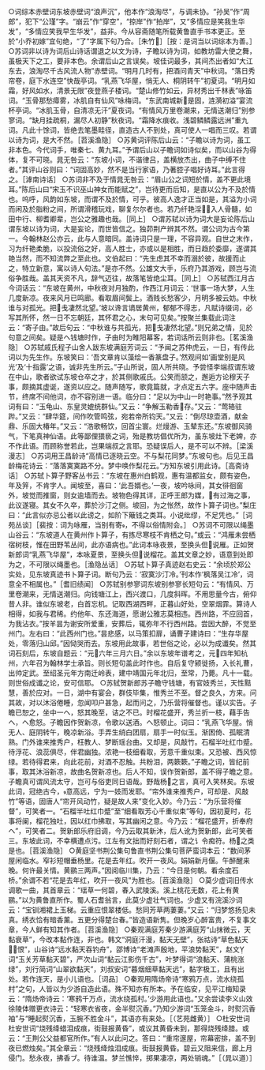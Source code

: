 <!-- { "loadSidebar": true } -->
○词综本赤壁词东坡赤壁词“浪声沉”，他本作“浪淘尽”，与调未协。“孙吴”作“周郎”，犯下“公瑾”字。“崩云”作“穿空”，“掠岸”作“拍岸”，又“多情应是笑我生华发”，“多情应笑我早生华发”，益非。今从容斋随笔所载黄鲁直手书本更正。至於“小乔初嫁”宜句绝，“了”字属下句乃合。［朱竹］［按：是词当以词综本为善。］
○苏词非以诗为词后山诗话谓退之以文为诗，子瞻以诗为词，如教坊雷大使之舞，虽极天下之工，要非本色。余谓后山之言误矣。坡佳词最多，其间杰出者如“大江东去，浪淘尽千古风流人物”赤壁词。“明月几时有，把酒问青天”中秋词。“落日秀帘卷，庭下水连空”快哉亭词。“乳燕飞华屋，悄无人、桐阴转午”初夏词。“明月如霜，好风如水，清景无限”夜登燕子楼词。“楚山修竹如云，异材秀出千林表”咏笛词。“玉骨那愁瘴雾，冰肌自有仙风”咏梅词。“东武南城新是固，涟漪初溢”宴流杯亭词。“冰肌玉骨，自清凉无汗”夏夜词。“有情风万里卷潮来，无情送潮归”别参寥词。“缺月挂疏桐，漏尽人初静”秋夜词。“霜降水痕收。浅碧鳞鳞露远洲”重九词。凡此十馀词，皆绝去笔墨畦径，直造古人不到处，真可使人一唱而三叹。若谓以诗为词，是大不然。［苕溪渔隐］
○苏黄词评陈后山云：“子瞻以诗为词，虽工非本色。今代词手，唯秦七、黄九耳。”予谓后山以子瞻词如诗似矣，而以山谷为得体，复不可晓。晁无咎云：“东坡小词，不谐律吕，盖横放杰出，曲子中缚不住者。”其评山谷则曰：“词固高妙，然不是当行家语，乃著腔子唱好诗耳。”此言得之。［滹南诗话］
○苏词非不及于情晁无咎云：“眉山公之词短於情，盖不更此境耳。”陈后山曰“宋玉不识巫山神女而能赋之”，岂待更而后知，是直以公为不及於情也。呜呼，风韵如东坡，而谓不及於情，可乎。彼高人逸才正当如是，其溢为小词而闲及於脂粉之间，所谓滑稽玩戏，聊复尔尔者也。若乃纤艳淫，入人骨髓，如田中行、柳耆卿辈，岂公之雅趣也哉。［同上］
○谓苏轼以诗为词大是妄论陈后山谓东坡以诗为词，大是妄论，而世皆信之。独茆荆产辨其不然。谓公词为古今第一。今翰林赵公亦云，此与人意暗同。盖诗词只是一理，不容异观。自世之末作，习为纤艳柔脆，以投流俗之好，高人胜士，亦或以是相胜，而日趋於委靡，遂谓其艳当然，而不知流弊之至此也。文伯起曰：“先生虑其不幸而溺於彼，故援而止之，特立新意，寓以诗人句法。”是亦不然。公雄文大手，乐府乃其游戏，顾岂与流俗争胜哉。盖其天资不凡，辞气迈往，故落笔皆绝尘耳。［同上］
○苏轼西江月古今词话云：“东坡在黄州，中秋夜对月独酌，作西江月词云：‘世事一场大梦，人生几度新凉。夜来风月已鸣廊。看取眉间鬓上。酒贱长愁客少，月明多被云妨。中秋谁与对孤光。把戋凄然北望。’坡以谗言谪居黄州，郁郁不得志，凡赋诗缀词，必写其所怀，然一日不忘朝廷，其怀君之心，末句可见矣。”按聚兰集载此词注云：“寄子由。”故后句云：“中秋谁与共孤光，把戋凄然北望。”则兄弟之情，见於句意之间矣。疑是ヘ钱塘时作，子由时为睢阳幕客，若词话所云则非也。［茗溪渔隐］
○苏轼戚氏程子山舍人跋东坡满庭芳词云：“予闻之苏仲虎云，一日，有传此词以为先生作。东坡笑曰：‘吾文章肯以藻绘一香篆盘子。’然观间如‘画堂别是风光’及‘十指露’之语，诚非先生所云。”子山所说，固人所共晓。予尝怪李端叔谓东坡在中山，歌者欲试东坡仓卒之才，於其侧歌戚氏。公笑而颔之，邂逅方论穆天子事，颇摘其虚诞，遂资以应之。随声随写，歌竟篇就，才点定五六字。座中随声击节，终席不间他词，亦不容别进一语。临分曰：“足以为中山一时艳事。”然予观其词有曰：“玉龟山、东皇灵媲统群仙。”又云：“争解玉勒香存。”又云：“莺辂驻跸。”又云：“肆华筵，间作吹管鸣弦，宛若帝所钧天。”又云：“倒尽琼壶酒，献金鼎、乐固大椿年。”又云：“浩歌畅饮，回首尘寰。烂熳游、玉辇东还。”东坡御风骑气，下笔真神仙语。此等鄙俚猥亵之词，殆是教坊倡优所为，虽东坡灶下老婢，亦不作此语。而顾称誉若此，岂果端叔之言耶。恐疑误后人，是不可以不辨。［梁溪漫志］
○苏词用王昌龄诗“高情已逐晓云空。不与梨花同梦。”东坡句也。后见王昌龄梅花诗云：“落落寞寞路不分。梦中唤作梨花云。”方知东坡引用此诗。［高斋诗话］
○苏轼卜算子野客丛书云：“东坡在惠州白鹤观，惠有温都监女，颇有姿色，年及笄，不肯字人。闻坡至，喜曰：‘此吾婿也。’一夜，坡吟咏间，其女徘徊窗外，坡觉而推窗，则女逾墙而去。坡物色得其详，正呼王郎为媒，有过海之事，此议遂寝。其女不久卒，葬於沙汀之侧。坡回，为之怅然，故作卜算子词也。”梨庄曰：“此言似亦忌公者以此谤之，如阶下簸钱之类耳。小说纰缪，不足凭也。”［词苑丛谈］［裴按：词为咏雁，当别有寄，不得以俗情附会。］
○苏词不可限以绳墨山谷云：“东坡道人在黄州作卜算子，有拣尽寒枝不肯栖之句。”或云：“鸿雁未尝栖宿树枝，惟在田野苇丛间，此亦语病也。”此词本咏夜景，至换头但说雁。正如贺新郎词“乳燕飞华屋”，本咏夏景，至换头但说榴花。盖其文章之妙，语意到处即为之，不可限以绳墨也。［渔隐丛话］
○苏轼卜算子真迹赵右史云：“余顷於郑公实处，见东坡真迹书卜算子词。断句乃云：‘寂寞沙汀冷。’刊本作‘枫落吴江冷’，词意全不相属也。”［耆旧绩闻］
○苏轼别参寥词东坡别参寥长短句云：“有情风、万里卷潮来，无情送潮归。向钱塘江上，西兴渡口，几度斜晖。不用思量今古，俯仰昔人非。谁似东坡老，白首忘机。记取西湖西畔，正暮山好处，空翠烟霏。算诗人相得，如我与君稀。约他年、东还海道，愿谢公雅志莫相违。西州路，不应回首，为我沾衣。”按羊昙为谢安所爱重，安葬后，辄弥年不行西州路。尝因大醉，不觉至州门。左右曰：“此西州门也。”昙悲感，以马策扣扉，诵曹子建诗曰：“生存华屋处，零落归山邱。”因恸哭而去。东坡用此故事，若世俗之论，必以为成谶矣。然其词石刻后，东坡自题云：“元六年三月六日。”余以东坡年谱考之，元四年知杭州，六年召为翰林学士承旨。则长短句盖此时作也。自后复守颍徙扬，入长礼曹，出帅定武。至绍圣元年方南迁岭表，建中靖国元年北归，至常，乃薨。凡十一载。则世俗成谶之论，安可信耶。
○苏轼贺新郎苏子瞻守钱塘，有官妓秀兰，天性黠慧，善於应对。一日，湖中有宴会，群伎毕集，惟秀兰不至。督之良久，方来。问其故，对以沐浴倦睡，忽闻叩户甚急，起而问之，乃乐营将催督也。谨以实告。子瞻已恕之，坐中一ヘ，怒其晚至，诘之不已。时榴花盛开，秀兰折一枝，藉手告ヘ，ヘ愈怒。子瞻因作贺新凉，令歌以送酒。ヘ怒顿止。词曰：“乳燕飞华屋。悄无人、庭阴转午，晚凉新浴。手弄生绡白团扇，扇手一时似玉。渐困倚、孤眠清熟。门外谁来推秀户，枉教人、梦断瑶台曲。又却是，风敲竹。石榴半吐红巾蹙。待浮花、浪蕊俱尽，伴君幽独。浓艳一枝细看取，芳意千重似束。又恐被、西风惊绿。若待得君来，向此花前，对酒不忍触。共粉泪，两簌簌。”子瞻之词，皆纪前事，取其沐浴新凉，故曲名贺新凉也。后人不知，误作贺新郎，盖不得子瞻之意。子瞻真可谓风流太守，岂可与俗吏同日语哉。野哉杨之言，真可入笑林矣。东坡此词，冠绝古今，意高远，宁为一妓而发耶。“帘外谁来推秀户，可却是、风敲竹”等语，固唐人“帘开风动竹，疑是故人来”变化入妙。今乃云：“为乐营将催督”，可笑者一。“石榴半吐红巾蹙”至“细看取芳心千重似束”等句，因初夏时，花事将阑，榴花独吐，因以红巾拂取，写其幽闲之意。今乃云：“榴花盛开，折奉府ヘ”，可笑者二。贺新郎乐府旧调，今乃云取其新沐，后人讹为贺新郎，此可笑者三。东坡此词，不幸横遭点污。江左有文拙而好刻石者，谓之讠令痴符。杨之类是也。［苕溪渔隐］
○黄庭坚书荆公集句鲁直书荆公集句菩萨蛮词本云：“数间茅屋闲临水。窄衫短帽垂杨里。花是去年红。吹开一夜风。娟娟新月偃。午醉醒来晚。何许最关情。黄鹂三两声。”因阅临川集，乃云：“今日是何朝。看余度石桥。”余谓不若“花是去年红，吹开一夜风”为胜也。［苕溪渔隐］
○莫少虚词旧传水调歌一曲，其首章云：“瑶草一何碧，春入武陵溪。溪上桃花无数，花上有黄鹂。”以为黄鲁直所作。蜀人石耆翁言，此莫少虚壮气词也。少虚又有浣溪沙词云：“宝钏湘裙上玉梯。云重应恨翠楼低。愁同芳草两萋萋。”又云：“归梦悠扬见未真。绣衣恰有暗香薰。五更分得楚台春。”皆造语新隽。但晚岁心醉富贵，不复事文章，今人鲜有知其作者。［苕溪渔隐］
○秦观满庭芳秦少游满庭芳“山抹微云，天黏衰草”，今改本黏作连，非也。韩文“洞庭汗漫，黏天无壁”，张祜诗“草色黏天恨”，山谷诗“远水黏天吞钓舟”，邵博诗“老滩声殷地，平浪势黏天”，赵文词“玉关芳草黏天碧”，严次山词“黏云江影伤千古”，叶梦得词“浪黏天、蒲桃涨绿”，刘行简词“山翠欲黏天”，刘叔安词“暮烟细草黏天远”，黏字极工，且有出处。若作连天，是小儿语也。［词品］
○秦观用隋炀帝诗“寒鸦万点，流水绕孤村”之句，人皆以为少游自造此语。殊不知亦有所本。予在临安，见平江梅知录云：“隋炀帝诗云：‘寒鸦千万点，流水绕孤村。’少游用此语也。”又余尝读李义山效徐陵体赠更衣诗云：“轻寒衣省夜，金半熨沉香。”乃知少游词“玉笼金斗，时熨沉香袖”与“睡起熨沉香，玉腕不胜金斗”，其语亦有来处。［（艺苑雌黄）］
○杜安世词杜安世词“烧残绛蜡泪成痕，街鼓报黄昏”，或议其黄昏未到，那得烧残绛腊。或云：“王荆公父益都官所作。”有人以此问之。答曰：“重帘邃屋，帘幕密排，盖不到夜已燃烛矣。”其全章云：“烧残绛烛泪成痕。街鼓报黄昏。碧云又阻来信，廊上月侵门。愁永夜，拂香ブ。待谁温。梦兰憔悴，掷果凄凉，两处销魂。”［（晁以道）］
